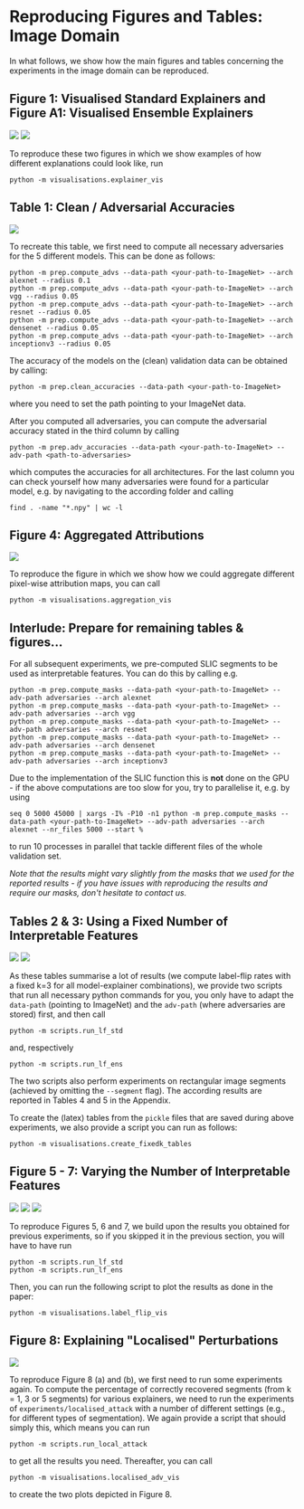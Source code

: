 # Reproducing Figures and Tables: Image Domain

In what follows, we show how the main figures and tables concerning the 
experiments in the image domain can be reproduced. 

## Figure 1: Visualised Standard Explainers and Figure A1: Visualised Ensemble Explainers

![](figs/figure1.png)
![](figs/figurea1.png)

To reproduce these two figures in which we show examples of how different explanations
could look like, run

```
python -m visualisations.explainer_vis
```

## Table 1: Clean / Adversarial Accuracies


![](figs/table1.png)

To recreate this table, we first need to compute all necessary adversaries for the 
5 different models. This can be done as follows:
```
python -m prep.compute_advs --data-path <your-path-to-ImageNet> --arch alexnet --radius 0.1
python -m prep.compute_advs --data-path <your-path-to-ImageNet> --arch vgg --radius 0.05
python -m prep.compute_advs --data-path <your-path-to-ImageNet> --arch resnet --radius 0.05
python -m prep.compute_advs --data-path <your-path-to-ImageNet> --arch densenet --radius 0.05
python -m prep.compute_advs --data-path <your-path-to-ImageNet> --arch inceptionv3 --radius 0.05
```

The accuracy of the models on the (clean) validation data can be obtained by calling:
```
python -m prep.clean_accuracies --data-path <your-path-to-ImageNet>
```

where you need to set the path pointing to your ImageNet data.

After you computed all adversaries, you can compute the adversarial accuracy stated
in the third column by calling 

```
python -m prep.adv_accuracies --data-path <your-path-to-ImageNet> --adv-path <path-to-adversaries>
```

which computes the accuracies for all architectures. For the last column you can check yourself
how many adversaries were found for a particular model, e.g. by navigating to the according folder
and calling 

```
find . -name "*.npy" | wc -l
```

## Figure 4: Aggregated Attributions

![](figs/figure4.png)

To reproduce the figure in which we show how we could aggregate different 
pixel-wise attribution maps, you can call

```
python -m visualisations.aggregation_vis
```

## Interlude: Prepare for remaining tables & figures...

For all subsequent experiments, we pre-computed SLIC segments to be used as 
interpretable features. You can do this by calling e.g. 

```
python -m prep.compute_masks --data-path <your-path-to-ImageNet> --adv-path adversaries --arch alexnet
python -m prep.compute_masks --data-path <your-path-to-ImageNet> --adv-path adversaries --arch vgg
python -m prep.compute_masks --data-path <your-path-to-ImageNet> --adv-path adversaries --arch resnet
python -m prep.compute_masks --data-path <your-path-to-ImageNet> --adv-path adversaries --arch densenet
python -m prep.compute_masks --data-path <your-path-to-ImageNet> --adv-path adversaries --arch inceptionv3
```

Due to the implementation of the SLIC function this is **not** done on the GPU - if the above computations
are too slow for you, try to parallelise it, e.g. by using
```
seq 0 5000 45000 | xargs -I% -P10 -n1 python -m prep.compute_masks --data-path <your-path-to-ImageNet> --adv-path adversaries --arch alexnet --nr_files 5000 --start %
```

to run 10 processes in parallel that tackle different files of the whole validation set.

*Note that the results might vary slightly from the masks that we used for the
reported results - if you have issues with reproducing the results and require our masks,
don't hesitate to contact us.*

## Tables 2 & 3: Using a Fixed Number of Interpretable Features

![](figs/table2.png)
![](figs/table3.png)

As these tables summarise a lot of results (we compute label-flip rates with a
fixed k=3 for all model-explainer combinations), we provide two scripts that
run all necessary python commands for you, you only have to adapt the `data-path`
(pointing to ImageNet) and the `adv-path` (where adversaries are stored) first, 
and then call
``` 
python -m scripts.run_lf_std
```
and, respectively
``` 
python -m scripts.run_lf_ens
```

The two scripts also perform experiments on rectangular image segments (achieved by
omitting the `--segment` flag). The according results are reported in Tables 4 and 5
in the Appendix.

To create the (latex) tables from the `pickle` files that are saved during above 
experiments, we also provide a script you can run as follows:

``` 
python -m visualisations.create_fixedk_tables
```

## Figure 5 - 7: Varying the Number of Interpretable Features
![](figs/figure5.png)
![](figs/figure6.png)
![](figs/figure7.png)

To reproduce Figures 5, 6 and 7, we build upon the results you obtained for previous 
experiments, so if you skipped it in the previous section, you will have to have run 

``` 
python -m scripts.run_lf_std
python -m scripts.run_lf_ens
```

Then, you can run the following script to plot the results as done in the paper:

``` 
python -m visualisations.label_flip_vis
```

## Figure 8: Explaining "Localised" Perturbations

![](figs/figure8.png)

To reproduce Figure 8 (a) and (b), we first need to run some experiments again. 
To compute the percentage of correctly recovered segments (from k = 1, 3 or 5 segments)
for various explainers, we need to run the experiments of `experiments/localised_attack`
with a number of different settings (e.g., for different types of segmentation).
We again provide a script that should simply this,
which means you can run

``` 
python -m scripts.run_local_attack
```

to get all the results you need. Thereafter, you can call

``` 
python -m visualisations.localised_adv_vis
```

to create the two plots depicted in Figure 8.